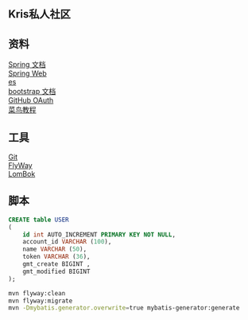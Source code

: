 ## Kris私人社区

## 资料
[Spring 文档](https://spring.io/guides)  
[Spring Web](https://spring.io/guides/gs/serving-web-content/)  
[es](http://elasticsearch.cn/explore/)  
[bootstrap 文档](https://v3.bootcss.com/getting-started/)  
[GitHub OAuth](https://docs.github.com/en/developers/apps/building-oauth-apps)  
[菜鸟教程](https://www.runoob.com/java/java-tutorial.html)
## 工具
[Git](https://git-scm.com/download)  
[FlyWay](https://flywaydb.org/)  
[LomBok](https://projectlombok.org/features/all)        

## 脚本
```sql
CREATE table USER
(
    id int AUTO_INCREMENT PRIMARY KEY NOT NULL,
    account_id VARCHAR (100),
    name VARCHAR (50),
    token VARCHAR (36),
    gmt_create BIGINT ,
    gmt_modified BIGINT
);
```
```bash
mvn flyway:clean
mvn flyway:migrate
mvn -Dmybatis.generator.overwrite=true mybatis-generator:generate
```
